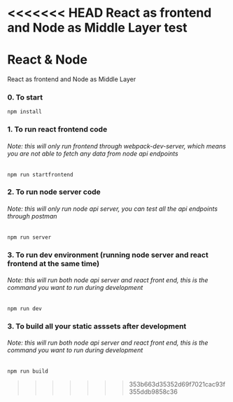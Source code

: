 <<<<<<< HEAD
React as frontend and Node as Middle Layer test
=======


# React & Node

React as frontend and Node as Middle Layer


### 0. To start 
```
npm install
```

### 1. To run react frontend code 

###### Note: this will only run frontend through webpack-dev-server, which means you are not able to fetch any data from node api endpoints 
```
npm run startfrontend
```

### 2. To run node server code 

###### Note: this will only run node api server, you can test all the api endpoints through postman
```
npm run server
```

### 3. To run dev environment (running node server and react frontend at the same time) 

###### Note: this will run both node api server and react front end, this is the command you want to run during development
```
npm run dev
```

### 3. To build all your static asssets after development

###### Note: this will run both node api server and react front end, this is the command you want to run during development
```
npm run build
```
>>>>>>> 353b663d35352d69f7021cac93f355ddb9858c36
